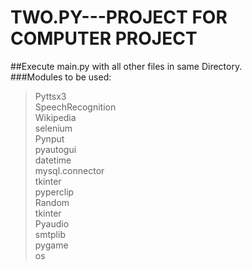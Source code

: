 # TWO.PY---PROJECT FOR COMPUTER PROJECT

##Execute main.py with all other files in same Directory.<br />
###Modules to be used:
> Pyttsx3<br />
> SpeechRecognition<br />
> Wikipedia<br />
> selenium<br />
> Pynput<br />
> pyautogui<br />
> datetime<br />
> mysql.connector<br />
> tkinter<br />
> pyperclip<br />
> Random<br />
> tkinter<br />
> Pyaudio<br />
> smtplib<br />
> pygame<br />
> os<br />
